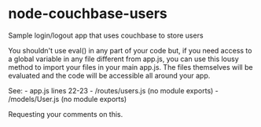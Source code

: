 node-couchbase-users
====================

Sample login/logout app that uses couchbase to store users

You shouldn't use eval() in any part of your code but, if you need access to a global variable in any file different from app.js, you can use this lousy method to import your files in your main app.js. The files themselves will be evaluated and the code will be accessible all around your app.

See:
	- app.js lines 22-23 
	- /routes/users.js (no module exports)
	- /models/User.js (no module exports)

Requesting your comments on this.